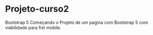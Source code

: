 # Projeto-curso2
Bootstrap 5
Começando o Projeto de um pagina com Bootstrap 5 com viabilidade para fist mobile.
